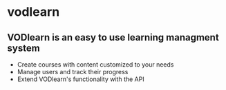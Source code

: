 # vodlearn
<h2>VODlearn is an easy to use learning managment system </h2>
<ul>
  <li>Create courses with content customized to your needs</li>
   <li>Manage users and track their progress</li>
   <li>Extend VODlearn's functionality with the API</li>
</ul>

